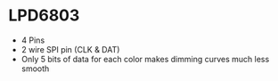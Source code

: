 # LPD6803

  * 4 Pins
  * 2 wire SPI pin (CLK & DAT)
  * Only 5 bits of data for each color makes dimming curves much less smooth